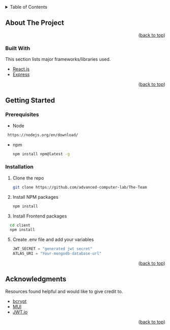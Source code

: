 
<!-- TABLE OF CONTENTS -->
<details>
  <summary>Table of Contents</summary>
  <ol>
    <li>
      <a href="#about-the-project">About The Project</a>
      <ul>
        <li><a href="#built-with">Built With</a></li>
      </ul>
    </li>
    <li>
      <a href="#getting-started">Getting Started</a>
      <ul>
        <li><a href="#prerequisites">Prerequisites</a></li>
        <li><a href="#installation">Installation</a></li>
      </ul>
    </li>
    <li><a href="#usage">Usage</a></li>
    <li><a href="#roadmap">Roadmap</a></li>
    <li><a href="#contributing">Contributing</a></li>
    <li><a href="#license">License</a></li>
    <li><a href="#contact">Contact</a></li>
    <li><a href="#acknowledgments">Acknowledgments</a></li>
  </ol>
</details>



<!-- ABOUT THE PROJECT -->
## About The Project


<p align="right">(<a href="#top">back to top</a>)</p>



### Built With

This section lists major frameworks/libraries used.
* [React.js](https://reactjs.org/)
* [Express](https://https://expressjs.com/)

<p align="right">(<a href="#top">back to top</a>)</p>



<!-- GETTING STARTED -->
## Getting Started


### Prerequisites

* Node
 ```sh
  https://nodejs.org/en/download/
  ```
* npm
  ```sh
  npm install npm@latest -g
  ```
 
### Installation

1. Clone the repo
   ```sh
   git clone https://github.com/advanced-computer-lab/The-Team
   ```
3. Install NPM packages
   ```sh
   npm install
   ```
4. Install Frontend packages
  ```sh
    cd client
    npm install
   ```
5. Create .env file and add your variables
   ```js
   JWT_SECRET = "generated jwt secret"
   ATLAS_URI = "Your-mongodb-database-url"
   ```
<p align="right">(<a href="#top">back to top</a>)</p>






<!-- ACKNOWLEDGMENTS -->
## Acknowledgments
Resources found helpful and would like to give credit to.

* [bcrypt](https://www.npmjs.com/package/bcrypt)
* [MUI](https://mui.com/)
* [JWT.io](https://jwt.io/)
<p align="right">(<a href="#top">back to top</a>)</p>
